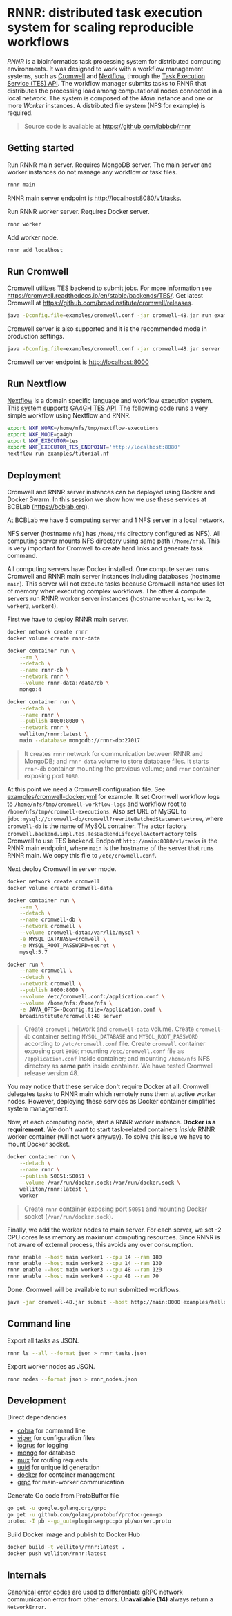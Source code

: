 # RNNR: distributed task execution system for scaling reproducible workflows

*RNNR* is a bioinformatics task processing system for distributed computing environments.
It was designed to work with a workflow management systems, such as [Cromwell](https://github.com/broadinstitute/cromwell) and [Nextflow](https://www.nextflow.io/), through the [Task Execution Service (TES) API](https://github.com/ga4gh/task-execution-schemas).
The workflow manager submits tasks to RNNR that distributes the processing load among computational nodes connected in a local network.
The system is composed of the *Main* instance and one or more *Worker* instances.
A distributed file system (NFS for example) is required.

> Source code is available at <https://github.com/labbcb/rnnr>

## Getting started

Run RNNR main server.
Requires MongoDB server.
The main server and worker instances do not manage any workflow or task files.

```bash
rnnr main
```

RNNR main server endpoint is <http://localhost:8080/v1/tasks>.

Run RNNR worker server. Requires Docker server.

```bash
rnnr worker
```

Add worker node.

```bash
rnnr add localhost
```

## Run Cromwell

Cromwell utilizes TES backend to submit jobs.
For more information see <https://cromwell.readthedocs.io/en/stable/backends/TES/>.
Get latest Cromwell at <https://github.com/broadinstitute/cromwell/releases>.

```bash
java -Dconfig.file=examples/cromwell.conf -jar cromwell-48.jar run examples/hello.wdl
```

Cromwell server is also supported and it is the recommended mode in production settings.

```bash
java -Dconfig.file=examples/cromwell.conf -jar cromwell-48.jar server
``` 

Cromwell server endpoint is <http://localhost:8000>

## Run Nextflow

[Nextflow](https://www.nextflow.io/) is a domain specific language and workflow execution system.
This system supports [GA4GH TES API](https://www.nextflow.io/docs/latest/executor.html#ga4gh-tes).
The following code runs a very simple workflow using Nextflow and RNNR.

```bash
export NXF_WORK=/home/nfs/tmp/nextflow-executions
export NXF_MODE=ga4gh
export NXF_EXECUTOR=tes
export NXF_EXECUTOR_TES_ENDPOINT='http://localhost:8080'
nextflow run examples/tutorial.nf
```

## Deployment

Cromwell and RNNR server instances can be deployed using Docker and Docker Swarm.
In this session we show how we use these services at BCBLab (<https://bcblab.org>).

At BCBLab we have 5 computing server and 1 NFS server in a local network.

NFS server (hostname `nfs`) has `/home/nfs` directory configured as NFS).
All computing server mounts NFS directory using same path (`/home/nfs`).
This is very important for Cromwell to create hard links and generate task command. 

All computing servers have Docker installed.
One compute server runs Cromwell and RNNR main server instances including databases (hostname `main`).
This server will not execute tasks because Cromwell instance uses lot of memory when executing complex workflows.
The other 4 compute servers run RNNR worker server instances (hostname `worker1`, `worker2`, `worker3`, `worker4`).

First we have to deploy RNNR main server.

```bash
docker network create rnnr
docker volume create rnnr-data

docker container run \
    --rm \
    --detach \
    --name rnnr-db \
    --network rnnr \
    --volume rnnr-data:/data/db \
    mongo:4

docker container run \
    --detach \
    --name rnnr \
    --publish 8080:8080 \
    --network rnnr \
    welliton/rnnr:latest \
    main --database mongodb://rnnr-db:27017
```

> It creates `rnnr` network for communication between RNNR and MongoDB;
> and `rnnr-data` volume to store database files.
> It starts `rnnr-db` container mounting the previous volume;
> and `rnnr` container exposing port `8080`.

At this point we need a Cromwell configuration file.
See [examples/cromwell-docker.yml](examples/cromwell-docker.conf) for example.
It set Cromwell workflow logs to `/home/nfs/tmp/cromwell-workflow-logs` and workflow root to `/home/nfs/tmp/cromwell-executions`.
Also set URL of MySQL to `jdbc:mysql://cromwell-db/cromwell?rewriteBatchedStatements=true`, where `cromwell-db` is the name of MySQL container.
The actor factory `cromwell.backend.impl.tes.TesBackendLifecycleActorFactory` tells Cromwell to use TES backend.
Endpoint `http://main:8080/v1/tasks` is the RNNR main endpoint, where `main` is the hostname of the server that runs RNNR main. 
We copy this file to `/etc/crowmell.conf`.

Next deploy Cromwell in server mode.

```bash
docker network create cromwell
docker volume create cromwell-data

docker container run \
    --rm \
    --detach \
    --name cromwell-db \
    --network cromwell \
    --volume cromwell-data:/var/lib/mysql \
    -e MYSQL_DATABASE=cromwell \
    -e MYSQL_ROOT_PASSWORD=secret \
    mysql:5.7

docker run \
    --name cromwell \
    --detach \
    --network cromwell \
    --publish 8000:8000 \
    --volume /etc/cromwell.conf:/application.conf \
    --volume /home/nfs:/home/nfs \
    -e JAVA_OPTS=-Dconfig.file=/application.conf \
    broadinstitute/cromwell:48 server
```

> Create `cromwell` network and `cromwell-data` volume.
> Create `cromwell-db` container setting `MYSQL_DATABASE` and `MYSQL_ROOT_PASSWORD` according to `/etc/cromwell.conf` file.
> Create `cromwell` container exposing port `8000`; mounting `/etc/cromwell.conf` file as `/application.conf` inside container;
> and mounting `/home/nfs` NFS directory as **same path** inside container.
> We have tested Cromwell release version 48.

You may notice that these service don't require Docker at all.
Cromwell delegates tasks to RNNR main which remotely runs them at active worker nodes.
However, deploying these services as Docker container simplifies system management.

Now, at each computing node, start a RNNR worker instance. **Docker is a requirement.**
We don't want to start task-related containers *inside* RNNR worker container (will not work anyway).
To solve this issue we have to mount Docker socket.

```bash
docker container run \
    --detach \
    --name rnnr \
    --publish 50051:50051 \
    --volume /var/run/docker.sock:/var/run/docker.sock \
    welliton/rnnr:latest \
    worker
```

> Create `rnnr` container exposing port `50051` and mounting Docker socket (`/var/run/docker.sock`).

Finally, we add the worker nodes to main server.
For each server, we set -2 CPU cores less memory as maximum computing resources.
Since RNNR is not aware of external process, this avoids any over consumption.  

```bash
rnnr enable --host main worker1 --cpu 14 --ram 180
rnnr enable --host main worker2 --cpu 14 --ram 130
rnnr enable --host main worker3 --cpu 48 --ram 120
rnnr enable --host main worker4 --cpu 48 --ram 70
```

Done. Cromwell will be available to run submitted workflows.

```bash
java -jar cromwell-48.jar submit --host http://main:8000 examples/hello.wdl
```

## Command line

Export all tasks as JSON.

```bash
rnnr ls --all --format json > rnnr_tasks.json
```

Export worker nodes as JSON.

```bash
rnnr nodes --format json > rnnr_nodes.json
```

## Development

Direct dependencies

- [cobra](https://github.com/spf13/cobra) for command line
- [viper](https://github.com/spf13/viper) for configuration files
- [logrus](https://github.com/sirupsen/logrus) for logging
- [mongo](https://github.com/mongodb/mongo-go-driver) for database
- [mux](https://github.com/gorilla/mux) for routing requests
- [uuid](https://github.com/google/uuid) for unique id generation
- [docker](https://pkg.go.dev/github.com/docker/docker/client) for container management
- [grpc](https://pkg.go.dev/mod/google.golang.org/grpc) for main-worker communication

Generate Go code from ProtoBuffer file

```bash
go get -u google.golang.org/grpc
go get -u github.com/golang/protobuf/protoc-gen-go
protoc -I pb --go_out=plugins=grpc:pb pb/worker.proto 
```

Build Docker image and publish to Docker Hub

```bash
docker build -t welliton/rnnr:latest .
docker push welliton/rnnr:latest
```

## Internals

[Canonical error codes](https://pkg.go.dev/google.golang.org/grpc/codes?tab=doc) are used to differentiate gRPC network communication error from other errors.
**Unavailable (14)** always return a `NetworkError`.
